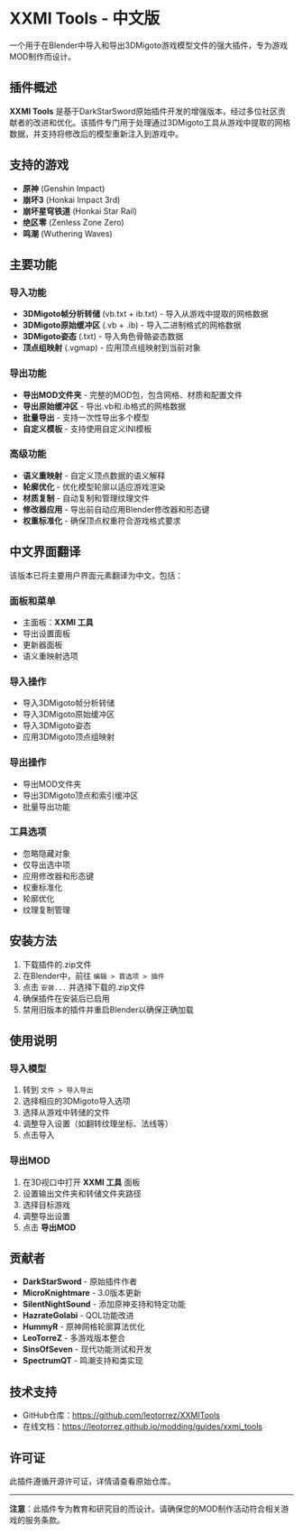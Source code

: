 # XXMI Tools - 中文版

一个用于在Blender中导入和导出3DMigoto游戏模型文件的强大插件，专为游戏MOD制作而设计。

## 插件概述

**XXMI Tools** 是基于DarkStarSword原始插件开发的增强版本，经过多位社区贡献者的改进和优化。该插件专门用于处理通过3DMigoto工具从游戏中提取的网格数据，并支持将修改后的模型重新注入到游戏中。

## 支持的游戏

- **原神** (Genshin Impact)
- **崩坏3** (Honkai Impact 3rd)
- **崩坏星穹铁道** (Honkai Star Rail)
- **绝区零** (Zenless Zone Zero)
- **鸣潮** (Wuthering Waves)

## 主要功能

### 导入功能
- **3DMigoto帧分析转储** (vb.txt + ib.txt) - 导入从游戏中提取的网格数据
- **3DMigoto原始缓冲区** (.vb + .ib) - 导入二进制格式的网格数据
- **3DMigoto姿态** (.txt) - 导入角色骨骼姿态数据
- **顶点组映射** (.vgmap) - 应用顶点组映射到当前对象

### 导出功能
- **导出MOD文件夹** - 完整的MOD包，包含网格、材质和配置文件
- **导出原始缓冲区** - 导出.vb和.ib格式的网格数据
- **批量导出** - 支持一次性导出多个模型
- **自定义模板** - 支持使用自定义INI模板

### 高级功能
- **语义重映射** - 自定义顶点数据的语义解释
- **轮廓优化** - 优化模型轮廓以适应游戏渲染
- **材质复制** - 自动复制和管理纹理文件
- **修改器应用** - 导出前自动应用Blender修改器和形态键
- **权重标准化** - 确保顶点权重符合游戏格式要求

## 中文界面翻译

该版本已将主要用户界面元素翻译为中文，包括：

### 面板和菜单
- 主面板：**XXMI 工具**
- 导出设置面板
- 更新器面板
- 语义重映射选项

### 导入操作
- 导入3DMigoto帧分析转储
- 导入3DMigoto原始缓冲区
- 导入3DMigoto姿态
- 应用3DMigoto顶点组映射

### 导出操作
- 导出MOD文件夹
- 导出3DMigoto顶点和索引缓冲区
- 批量导出功能

### 工具选项
- 忽略隐藏对象
- 仅导出选中项
- 应用修改器和形态键
- 权重标准化
- 轮廓优化
- 纹理复制管理

## 安装方法

1. 下载插件的.zip文件
2. 在Blender中，前往 `编辑 > 首选项 > 插件`
3. 点击 `安装...` 并选择下载的.zip文件
4. 确保插件在安装后已启用
5. 禁用旧版本的插件并重启Blender以确保正确加载

## 使用说明

### 导入模型
1. 转到 `文件 > 导入导出`
2. 选择相应的3DMigoto导入选项
3. 选择从游戏中转储的文件
4. 调整导入设置（如翻转纹理坐标、法线等）
5. 点击导入

### 导出MOD
1. 在3D视口中打开 **XXMI 工具** 面板
2. 设置输出文件夹和转储文件夹路径
3. 选择目标游戏
4. 调整导出设置
5. 点击 **导出MOD**

## 贡献者

- **DarkStarSword** - 原始插件作者
- **MicroKnightmare** - 3.0版本更新
- **SilentNightSound** - 添加原神支持和特定功能
- **HazrateGolabi** - QOL功能改进
- **HummyR** - 原神网格轮廓算法优化
- **LeoTorreZ** - 多游戏版本整合
- **SinsOfSeven** - 现代功能测试和开发
- **SpectrumQT** - 鸣潮支持和类实现

## 技术支持

- GitHub仓库：https://github.com/leotorrez/XXMITools
- 在线文档：https://leotorrez.github.io/modding/guides/xxmi_tools

## 许可证

此插件遵循开源许可证，详情请查看原始仓库。

---

**注意**：此插件专为教育和研究目的而设计。请确保您的MOD制作活动符合相关游戏的服务条款。 